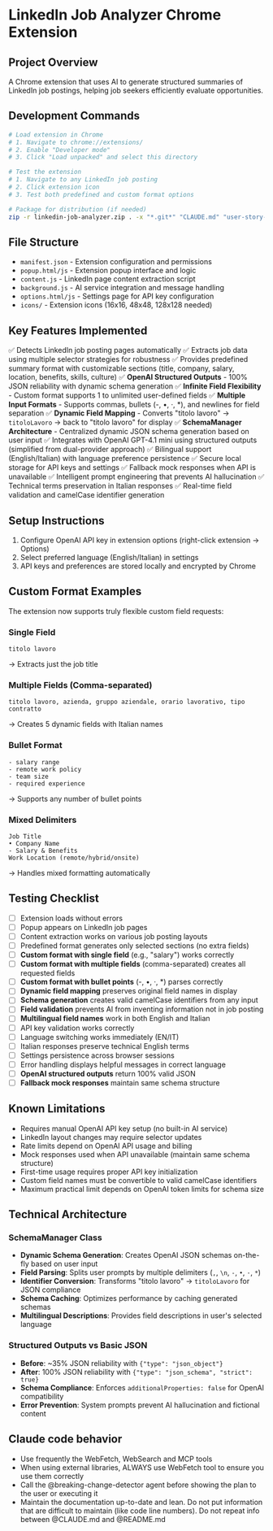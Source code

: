 # LinkedIn Job Analyzer Chrome Extension

## Project Overview
A Chrome extension that uses AI to generate structured summaries of LinkedIn job postings, helping job seekers efficiently evaluate opportunities.

## Development Commands
```bash
# Load extension in Chrome
# 1. Navigate to chrome://extensions/
# 2. Enable "Developer mode"
# 3. Click "Load unpacked" and select this directory

# Test the extension
# 1. Navigate to any LinkedIn job posting
# 2. Click extension icon
# 3. Test both predefined and custom format options

# Package for distribution (if needed)
zip -r linkedin-job-analyzer.zip . -x "*.git*" "CLAUDE.md" "user-story-job-summary.md"
```

## File Structure

- `manifest.json` - Extension configuration and permissions
- `popup.html/js` - Extension popup interface and logic
- `content.js` - LinkedIn page content extraction script
- `background.js` - AI service integration and message handling
- `options.html/js` - Settings page for API key configuration
- `icons/` - Extension icons (16x16, 48x48, 128x128 needed)

## Key Features Implemented

✅ Detects LinkedIn job posting pages automatically
✅ Extracts job data using multiple selector strategies for robustness
✅ Provides predefined summary format with customizable sections (title, company, salary, location, benefits, skills, culture)
✅ **OpenAI Structured Outputs** - 100% JSON reliability with dynamic schema generation
✅ **Infinite Field Flexibility** - Custom format supports 1 to unlimited user-defined fields
✅ **Multiple Input Formats** - Supports commas, bullets (-, •, ·, *), and newlines for field separation
✅ **Dynamic Field Mapping** - Converts "titolo lavoro" → `titoloLavoro` → back to "titolo lavoro" for display
✅ **SchemaManager Architecture** - Centralized dynamic JSON schema generation based on user input
✅ Integrates with OpenAI GPT-4.1 mini using structured outputs (simplified from dual-provider approach)
✅ Bilingual support (English/Italian) with language preference persistence
✅ Secure local storage for API keys and settings
✅ Fallback mock responses when API is unavailable
✅ Intelligent prompt engineering that prevents AI hallucination
✅ Technical terms preservation in Italian responses
✅ Real-time field validation and camelCase identifier generation

## Setup Instructions

1. Configure OpenAI API key in extension options (right-click extension → Options)
2. Select preferred language (English/Italian) in settings
3. API keys and preferences are stored locally and encrypted by Chrome

## Custom Format Examples

The extension now supports truly flexible custom field requests:

### Single Field
```
titolo lavoro
```
→ Extracts just the job title

### Multiple Fields (Comma-separated)
```
titolo lavoro, azienda, gruppo aziendale, orario lavorativo, tipo contratto
```
→ Creates 5 dynamic fields with Italian names

### Bullet Format
```
- salary range
- remote work policy  
- team size
- required experience
```
→ Supports any number of bullet points

### Mixed Delimiters
```
Job Title
• Company Name
- Salary & Benefits
Work Location (remote/hybrid/onsite)
```
→ Handles mixed formatting automatically

## Testing Checklist

- [ ] Extension loads without errors
- [ ] Popup appears on LinkedIn job pages
- [ ] Content extraction works on various job posting layouts
- [ ] Predefined format generates only selected sections (no extra fields)
- [ ] **Custom format with single field** (e.g., "salary") works correctly
- [ ] **Custom format with multiple fields** (comma-separated) creates all requested fields
- [ ] **Custom format with bullet points** (-, •, ·, *) parses correctly
- [ ] **Dynamic field mapping** preserves original field names in display
- [ ] **Schema generation** creates valid camelCase identifiers from any input
- [ ] **Field validation** prevents AI from inventing information not in job posting
- [ ] **Multilingual field names** work in both English and Italian
- [ ] API key validation works correctly
- [ ] Language switching works immediately (EN/IT)
- [ ] Italian responses preserve technical English terms
- [ ] Settings persistence across browser sessions
- [ ] Error handling displays helpful messages in correct language
- [ ] **OpenAI structured outputs** return 100% valid JSON
- [ ] **Fallback mock responses** maintain same schema structure

## Known Limitations

- Requires manual OpenAI API key setup (no built-in AI service)
- LinkedIn layout changes may require selector updates
- Rate limits depend on OpenAI API usage and billing
- Mock responses used when API unavailable (maintain same schema structure)
- First-time usage requires proper API key initialization
- Custom field names must be convertible to valid camelCase identifiers
- Maximum practical limit depends on OpenAI token limits for schema size

## Technical Architecture

### SchemaManager Class
- **Dynamic Schema Generation**: Creates OpenAI JSON schemas on-the-fly based on user input
- **Field Parsing**: Splits user prompts by multiple delimiters (`,`, `\n`, `-`, `•`, `·`, `*`)
- **Identifier Conversion**: Transforms "titolo lavoro" → `titoloLavoro` for JSON compliance
- **Schema Caching**: Optimizes performance by caching generated schemas
- **Multilingual Descriptions**: Provides field descriptions in user's selected language

### Structured Outputs vs Basic JSON
- **Before**: ~35% JSON reliability with `{"type": "json_object"}`
- **After**: 100% JSON reliability with `{"type": "json_schema", "strict": true}`
- **Schema Compliance**: Enforces `additionalProperties: false` for OpenAI compatibility
- **Error Prevention**: System prompts prevent AI hallucination and fictional content

## Claude code behavior

- Use frequently the WebFetch, WebSearch and MCP tools
- When using external libraries, ALWAYS use WebFetch tool to ensure you use them correctly
- Call the @breaking-change-detector agent before showing the plan to the user or executing it
- Maintain the documentation up-to-date and lean. Do not put information that are difficult to maintain (like code line numbers). Do not repeat info between @CLAUDE.md and @README.md
